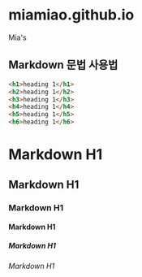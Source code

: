 # miamiao.github.io
Mia's


## Markdown 문법 사용법

```html
<h1>heading 1</h1>
<h2>heading 1</h2>
<h3>heading 1</h3>
<h4>heading 1</h4>
<h5>heading 1</h5>
<h6>heading 1</h6>
```

# Markdown H1
## Markdown H1
### Markdown H1
#### Markdown H1
##### Markdown H1
###### Markdown H1
